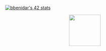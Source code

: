 <a href="https://github.com/oakoudad/badge42"><img src="https://badge.mediaplus.ma/binary/bbenidar" alt="bbenidar's 42 stats" /></a>
<div id="header" align="center">
  <img src="https://media.giphy.com/media/M9gbBd9nbDrOTu1Mqx/giphy.gif" width="100"/>
</div>
